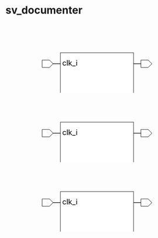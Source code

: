 # sv_documenter
<svg height="300" width="800" xmlns="http://www.w3.org/2000/svg">
    <g style="fill:white;stroke:black;stroke-width:1">
        <polygon points="100,100 120,100 130,110 150,110 130,110 120,120 100,120"/>
        <polygon points="350,110 370,110 370,100 390,100 400,110 390,120 370,120 370,110"/>
        <rect width="200" height="200" x="150" y="80"/>
    </g>
    <text x="155" y="115" font-size="20">clk_i</text>
</svg>

<svg height="300" width="800" xmlns="http://www.w3.org/2000/svg">
    <g style="fill:white;stroke:black;stroke-width:1">
        <polygon points="100,100 120,100 130,110 150,110 130,110 120,120 100,120"/>
        <polygon points="350,110 370,110 370,100 390,100 400,110 390,120 370,120 370,110"/>
        <rect width="200" height="200" x="150" y="80"/>
    </g>
    <text x="155" y="115" font-size="20">clk_i</text>
</svg>

<svg height="300" width="800" xmlns="http://www.w3.org/2000/svg">
    <g style="fill:white;stroke:black;stroke-width:1">
        <polygon points="100,100 120,100 130,110 150,110 130,110 120,120 100,120"/>
        <polygon points="350,110 370,110 370,100 390,100 400,110 390,120 370,120 370,110"/>
        <rect width="200" height="200" x="150" y="80"/>
    </g>
    <text x="155" y="115" font-size="20">clk_i</text>
</svg>
